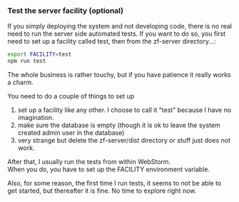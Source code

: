 ### Test the server facility (optional)

If you simply deploying the system and not developing code, there is no real need to run the server side automated
tests. If you want to do so, you first need to set up a facility called test, then from the zf-server directory...:

```bash 
export FACILITY=test
npm run test
```

The whole business is rather touchy, but if you have patience it really works a charm.

You need to do a couple of things to set up

1. set up a facility like any other. I choose to call it "test" because I have no imagination.
1. make sure the database is empty (though it is ok to leave the system created admin user in the database)
1. very strange but delete the zf-server/dist directory or stuff just does not work.

After that, I usually run the tests from within WebStorm.  
When you do, you have to set up the FACILITY environment variable.

Also, for some reason, the first time I run tests, it seems to not be able to get started, but thereafter it is fine.
No time to explore right now.


